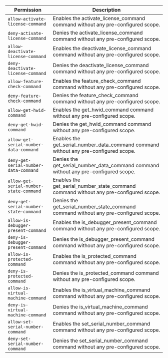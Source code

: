 | Permission | Description |
|------|-----|
|`allow-activate-license-command`|Enables the activate_license_command command without any pre-configured scope.|
|`deny-activate-license-command`|Denies the activate_license_command command without any pre-configured scope.|
|`allow-deactivate-license-command`|Enables the deactivate_license_command command without any pre-configured scope.|
|`deny-deactivate-license-command`|Denies the deactivate_license_command command without any pre-configured scope.|
|`allow-feature-check-command`|Enables the feature_check_command command without any pre-configured scope.|
|`deny-feature-check-command`|Denies the feature_check_command command without any pre-configured scope.|
|`allow-get-hwid-command`|Enables the get_hwid_command command without any pre-configured scope.|
|`deny-get-hwid-command`|Denies the get_hwid_command command without any pre-configured scope.|
|`allow-get-serial-number-data-command`|Enables the get_serial_number_data_command command without any pre-configured scope.|
|`deny-get-serial-number-data-command`|Denies the get_serial_number_data_command command without any pre-configured scope.|
|`allow-get-serial-number-state-command`|Enables the get_serial_number_state_command command without any pre-configured scope.|
|`deny-get-serial-number-state-command`|Denies the get_serial_number_state_command command without any pre-configured scope.|
|`allow-is-debugger-present-command`|Enables the is_debugger_present_command command without any pre-configured scope.|
|`deny-is-debugger-present-command`|Denies the is_debugger_present_command command without any pre-configured scope.|
|`allow-is-protected-command`|Enables the is_protected_command command without any pre-configured scope.|
|`deny-is-protected-command`|Denies the is_protected_command command without any pre-configured scope.|
|`allow-is-virtual-machine-command`|Enables the is_virtual_machine_command command without any pre-configured scope.|
|`deny-is-virtual-machine-command`|Denies the is_virtual_machine_command command without any pre-configured scope.|
|`allow-set-serial-number-command`|Enables the set_serial_number_command command without any pre-configured scope.|
|`deny-set-serial-number-command`|Denies the set_serial_number_command command without any pre-configured scope.|
